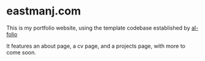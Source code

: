 # eastmanj.com
This is my portfolio website, using the template codebase established by [al-folio](https://github.com/alshedivat/al-folio)

It features an about page, a cv page, and a projects page, with more to come soon.